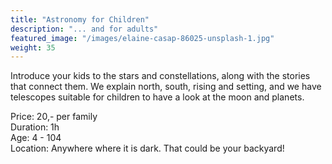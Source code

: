 ```yaml
---
title: "Astronomy for Children"
description: "... and for adults"
featured_image: "/images/elaine-casap-86025-unsplash-1.jpg"
weight: 35
---
```


Introduce your kids to the stars and constellations, along with the stories that connect them.
We explain north, south, rising and setting, and we have telescopes suitable for children to have a look at the moon and planets.
<!--more-->
Price: 20,- per family  
Duration: 1h  
Age: 4 - 104  
Location: Anywhere where it is dark. That could be your backyard!  
